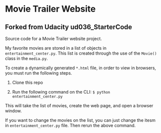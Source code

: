 # Movie Trailer Website
## Forked from Udacity ud036_StarterCode

Source code for a Movie Trailer website project.

My favorite movies are stored in a list of objects in `entertainment_center.py`.  This 
list is created through the use of the `Movie()` class in the `media.py`.

To create a dynamically generated `*.html` file, in order to view in browsers, 
you must run the following steps.

  1.  Clone this repo

  2.  Run the following command on the CLI:
        `$ python entertainment_center.py`

This will take the list of movies, create the web page, and open a browser window.

If you want to change the movies on the list, you can just change the itesm in
`entertainment_center.py` file. Then rerun the above command.
